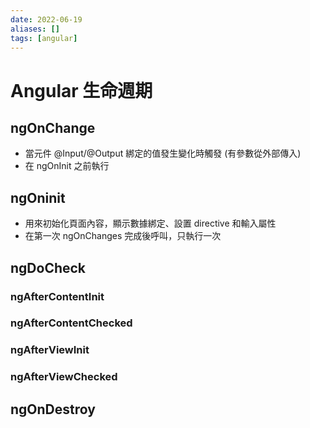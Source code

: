 ```yaml
---
date: 2022-06-19
aliases: []
tags: [angular]
---
```

# Angular 生命週期

## ngOnChange
-   當元件 @Input/@Output 綁定的值發生變化時觸發 (有參數從外部傳入)
-   在 ngOnInit 之前執行

## ngOninit
-   用來初始化頁面內容，顯示數據綁定、設置 directive 和輸入屬性
-   在第一次 ngOnChanges 完成後呼叫，只執行一次

## ngDoCheck

### ngAfterContentInit

### ngAfterContentChecked

### ngAfterViewInit

### ngAfterViewChecked

## ngOnDestroy

